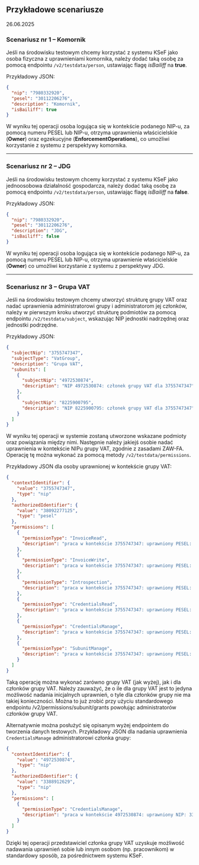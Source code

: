 ## Przykładowe scenariusze
26.06.2025

### Scenariusz nr 1 – Komornik

Jeśli na środowisku testowym chcemy korzystać z systemu KSeF jako osoba fizyczna z uprawnieniami komornika, należy dodać taką osobę za pomocą endpointu `/v2/testdata/person`, ustawiając flagę *isBailiff* na **true**.

Przykładowy JSON:
```json
{
  "nip": "7980332920",
  "pesel": "30112206276",
  "description": "Komornik",
  "isBailiff": true
}
```

W wyniku tej operacji osoba logująca się w kontekście podanego NIP-u, za pomocą numeru PESEL lub NIP-u, otrzyma uprawnienia właścicielskie (**Owner**) oraz egzekucyjne (**EnforcementOperations**), co umożliwi korzystanie z systemu z perspektywy komornika.

---

### Scenariusz nr 2 – JDG

Jeśli na środowisku testowym chcemy korzystać z systemu KSeF jako jednoosobowa działalność gospodarcza, należy dodać taką osobę za pomocą endpointu `/v2/testdata/person`, ustawiając flagę *isBailiff* na **false**.

Przykładowy JSON:
```json
{
  "nip": "7980332920",
  "pesel": "30112206276",
  "description": "JDG",
  "isBailiff": false
}
```

W wyniku tej operacji osoba logująca się w kontekście podanego NIP-u, za pomocą numeru PESEL lub NIP-u, otrzyma uprawnienie właścicielskie (**Owner**) co umożliwi korzystanie z systemu z perspektywy JDG.

---

### Scenariusz nr 3 – Grupa VAT

Jeśli na środowisku testowym chcemy utworzyć strukturę grupy VAT oraz nadać uprawnienia administratorowi grupy i administratorom jej członków, należy w pierwszym kroku utworzyć strukturę podmiotów za pomocą endpointu `/v2/testdata/subject`, wskazując NIP jednostki nadrzędnej oraz jednostki podrzędne.

Przykładowy JSON:
```json
{
  "subjectNip": "3755747347",
  "subjectType": "VatGroup",
  "description": "Grupa VAT",
  "subunits": [
    {
      "subjectNip": "4972530874",
      "description": "NIP 4972530874: członek grupy VAT dla 3755747347"
    },
    {
      "subjectNip": "8225900795",
      "description": "NIP 8225900795: członek grupy VAT dla 3755747347"
    }
  ]
}
```

W wyniku tej operacji w systemie zostaną utworzone wskazane podmioty oraz powiązania między nimi. Następnie należy jakiejś osobie nadać uprawnienia w kontekście NIPu grupy VAT, zgodnie z zasadami ZAW-FA. Operację tę można wykonać za pomocą metody `/v2/testdata/permissions`.

Przykładowy JSON dla osoby uprawnionej w kontekście grupy VAT:
```json
{
  "contextIdentifier": {
    "value": "3755747347",
    "type": "nip"
  },
  "authorizedIdentifier": {
    "value": "38092277125",
    "type": "pesel"
  },
  "permissions": [
    {
      "permissionType": "InvoiceRead",
      "description": "praca w kontekście 3755747347: uprawniony PESEL: 38092277125, Adam Abacki"
    },
    {
      "permissionType": "InvoiceWrite",
      "description": "praca w kontekście 3755747347: uprawniony PESEL: 38092277125, Adam Abacki"
    },
    {
      "permissionType": "Introspection",
      "description": "praca w kontekście 3755747347: uprawniony PESEL: 38092277125, Adam Abacki"
    },
    {
      "permissionType": "CredentialsRead",
      "description": "praca w kontekście 3755747347: uprawniony PESEL: 38092277125, Adam Abacki"
    },
    {
      "permissionType": "CredentialsManage",
      "description": "praca w kontekście 3755747347: uprawniony PESEL: 38092277125, Adam Abacki"
    },
    {
      "permissionType": "SubunitManage",
      "description": "praca w kontekście 3755747347: uprawniony PESEL: 38092277125, Adam Abacki"
    }
  ]
}
```

Taką operację można wykonać zarówno grupy VAT (jak wyżej), jak i dla członków grupy VAT. Należy zauważyć, że o ile dla grupy VAT jest to jedyna możliwość nadania inicjalnych uprawnień, o tyle dla członków grupy nie ma takiej konieczności. Można to już zrobić przy użyciu standardowego endpointu /v2/permissions/subunit/grants powołując administratorów członków grupy VAT. 

Alternatywnie można posłużyć się opisanym wyżej endpointem do tworzenia danych testowych. Przykładowy JSON dla nadania uprawnienia `CredentialsManage` administratorowi członka grupy:
```json
{
  "contextIdentifier": {
    "value": "4972530874",
    "type": "nip"
  },
  "authorizedIdentifier": {
    "value": "3388912629",
    "type": "nip"
  },
  "permissions": [
    {
      "permissionType": "CredentialsManage",
      "description": "praca w kontekście 4972530874: uprawniony NIP: 3388912629, Bogdan Babacki"
    }
  ]
}
```

Dzięki tej operacji przedstawiciel członka grupy VAT uzyskuje możliwość nadawania uprawnień sobie lub innym osobom (np. pracownikom) w standardowy sposób, za pośrednictwem systemu KSeF.
